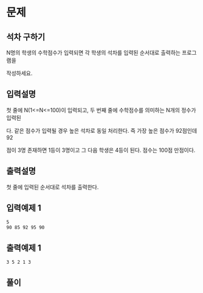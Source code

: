 # 문제

##  석차 구하기

N명의 학생의 수학점수가 입력되면 각 학생의 석차를 입력된 순서대로 출력하는 프로그램을 

작성하세요.


## 입력설명


첫 줄에 N(1<=N<=100)이 입력되고, 두 번째 줄에 수학점수를 의미하는 N개의 정수가 입력된

다. 같은 점수가 입력될 경우 높은 석차로 동일 처리한다. 즉 가장 높은 점수가 92점인데 92

점이 3명 존재하면 1등이 3명이고 그 다음 학생은 4등이 된다. 점수는 100점 만점이다.



## 출력설명
첫 줄에 입력된 순서대로 석차를 출력한다.



## 입력예제 1

```
5
90 85 92 95 90
```



## 출력예제 1

```
3 5 2 1 3
```


## 풀이


```c++

```
